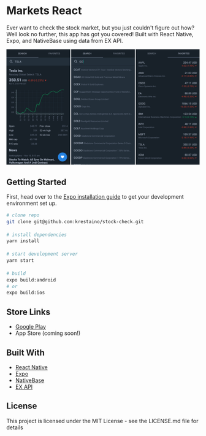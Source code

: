 # Markets React

Ever want to check the stock market, but you just couldn't figure out how? Well look no further, this app has got you covered! Built with React Native, Expo, and NativeBase using data from EX API.

![alt tag](assets/screenshots/android_group.png)

## Getting Started

First, head over to the [Expo installation guide](https://docs.expo.io/versions/latest/introduction/installation.html) to get your development environment set up.

``` bash
# clone repo
git clone git@github.com:krestaino/stock-check.git

# install dependencies
yarn install

# start development server
yarn start

# build
expo build:android
# or
expo build:ios
```

## Store Links
* [Google Play](https://play.google.com/store/apps/details?id=com.kmr.stockcheck)
* App Store (coming soon!)

## Built With
* [React Native](https://facebook.github.io/react-native/docs/getting-started.html)
* [Expo](https://docs.expo.io/versions/latest/)
* [NativeBase](https://docs.nativebase.io/)
* [EX API](https://iextrading.com/developer/docs/#getting-started)

## License 
This project is licensed under the MIT License - see the LICENSE.md file for details
